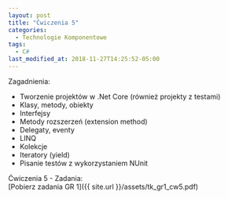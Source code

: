 ```yaml
---
layout: post
title: "Ćwiczenia 5"
categories:
  - Technologie Komponentowe
tags:
  - C#
last_modified_at: 2018-11-27T14:25:52-05:00
---
```


Zagadnienia:
* Tworzenie projektów w .Net Core (również projekty z testami)
* Klasy, metody, obiekty
* Interfejsy 
* Metody rozszerzeń (extension method)
* Delegaty, eventy
* LINQ
* Kolekcje
* Iteratory (yield) 
* Pisanie testów z wykorzystaniem NUnit

Ćwiczenia 5 - Zadania:<br/>
[Pobierz zadania GR 1]({{ site.url }}/assets/tk_gr1_cw5.pdf)<br/>
